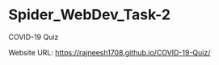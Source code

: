 # Spider_WebDev_Task-2

COVID-19 Quiz 

Website URL:
https://rajneesh1708.github.io/COVID-19-Quiz/



